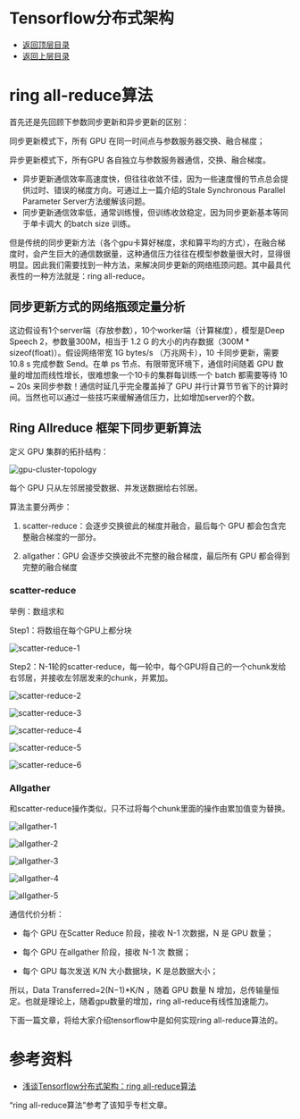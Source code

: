 # Tensorflow分布式架构

- [返回顶层目录](../../../../README.md)
- [返回上层目录](../tensorflow1.0.md)



# ring all-reduce算法

首先还是先回顾下参数同步更新和异步更新的区别：

同步更新模式下，所有 GPU 在同一时间点与参数服务器交换、融合梯度；

异步更新模式下，所有GPU 各自独立与参数服务器通信，交换、融合梯度。

- 异步更新通信效率高速度快，但往往收敛不佳，因为一些速度慢的节点总会提供过时、错误的梯度方向。可通过上一篇介绍的Stale Synchronous Parallel Parameter Server方法缓解该问题。
- 同步更新通信效率低，通常训练慢，但训练收敛稳定，因为同步更新基本等同于单卡调大 的batch size 训练。

但是传统的同步更新方法（各个gpu卡算好梯度，求和算平均的方式），在融合梯度时，会产生巨大的通信数据量，这种通信压力往往在模型参数量很大时，显得很明显。因此我们需要找到一种方法，来解决同步更新的网络瓶颈问题。其中最具代表性的一种方法就是：ring all-reduce。

## 同步更新方式的网络瓶颈定量分析

这边假设有1个server端（存放参数），10个worker端（计算梯度），模型是Deep Speech 2，参数量300M，相当于 1.2 G 的大小的内存数据（300M * sizeof(float)）。假设网络带宽 1G bytes/s （万兆网卡），10 卡同步更新，需要 10.8 s 完成参数 Send。在单 ps 节点、有限带宽环境下，通信时间随着 GPU 数量的增加而线性增长，很难想象一个10卡的集群每训练一个 batch 都需要等待 10 ~ 20s 来同步参数！通信时延几乎完全覆盖掉了 GPU 并行计算节节省下的计算时间。当然也可以通过一些技巧来缓解通信压力，比如增加server的个数。

## Ring Allreduce 框架下同步更新算法

定义 GPU 集群的拓扑结构：

![gpu-cluster-topology](pic/gpu-cluster-topology.jpg)

每个 GPU 只从左邻居接受数据、并发送数据给右邻居。

算法主要分两步：

1. scatter-reduce：会逐步交换彼此的梯度并融合，最后每个 GPU 都会包含完整融合梯度的一部分。

2. allgather：GPU 会逐步交换彼此不完整的融合梯度，最后所有 GPU 都会得到完整的融合梯度

### scatter-reduce

举例：数组求和

Step1：将数组在每个GPU上都分块

![scatter-reduce-1](pic/scatter-reduce-1.jpg)

Step2：N-1轮的scatter-reduce，每一轮中，每个GPU将自己的一个chunk发给右邻居，并接收左邻居发来的chunk，并累加。

![scatter-reduce-2](pic/scatter-reduce-2.jpg)

![scatter-reduce-3](pic/scatter-reduce-3.jpg)

![scatter-reduce-4](pic/scatter-reduce-4.jpg)

![scatter-reduce-5](pic/scatter-reduce-5.jpg)

![scatter-reduce-6](pic/scatter-reduce-6.jpg)

### Allgather

和scatter-reduce操作类似，只不过将每个chunk里面的操作由累加值变为替换。

![allgather-1](pic/allgather-1.jpg)

![allgather-2](pic/allgather-2.jpg)

![allgather-3](pic/allgather-3.jpg)

![allgather-4](pic/allgather-4.jpg)

![allgather-5](pic/allgather-5.jpg)

通信代价分析：

* 每个 GPU 在Scatter Reduce 阶段，接收 N-1 次数据，N 是 GPU 数量；

* 每个 GPU 在allgather 阶段，接收 N-1 次 数据；

* 每个 GPU 每次发送 K/N 大小数据块，K 是总数据大小；

所以，Data Transferred=2(N−1)*K/N ，随着 GPU 数量 N 增加，总传输量恒定。也就是理论上，随着gpu数量的增加，ring all-reduce有线性加速能力。

下面一篇文章，将给大家介绍tensorflow中是如何实现ring all-reduce算法的。



# 参考资料

* [浅谈Tensorflow分布式架构：ring all-reduce算法](https://zhuanlan.zhihu.com/p/69797852)

“ring all-reduce算法”参考了该知乎专栏文章。

